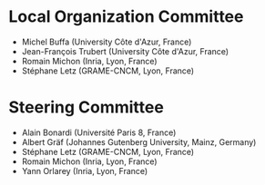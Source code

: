 # Local Organization Committee

- Michel Buffa (University Côte d'Azur, France)
- Jean-François Trubert (University Côte d'Azur, France)
- Romain Michon (Inria, Lyon, France)  
- Stéphane Letz (GRAME-CNCM, Lyon, France)

# Steering Committee

- Alain Bonardi (Université Paris 8, France)  
- Albert Gräf (Johannes Gutenberg University, Mainz, Germany)  
- Stéphane Letz (GRAME-CNCM, Lyon, France)  
- Romain Michon (Inria, Lyon, France)  
- Yann Orlarey (Inria, Lyon, France)